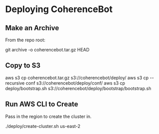 # Deploying CoherenceBot

## Make an Archive
From the repo root:

 git archive -o coherencebot.tar.gz HEAD

## Copy to S3

  aws s3 cp coherencebot.tar.gz s3://coherencebot/deploy/
  aws s3 cp --recursive conf s3://coherencebot/deploy/conf/
  aws s3 cp deploy/bootstrap.sh s3://coherencebot/deploy/bootstrap/bootstrap.sh

## Run AWS CLI to Create
Pass in the region to create the cluster in.

  ./deploy/create-cluster.sh us-east-2
